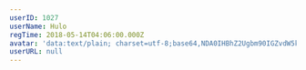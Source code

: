 ```yaml
---
userID: 1027
userName: Hulo
regTime: 2018-05-14T04:06:00.000Z
avatar: 'data:text/plain; charset=utf-8;base64,NDA0IHBhZ2Ugbm90IGZvdW5kCg=='
userURL: null
---
```



